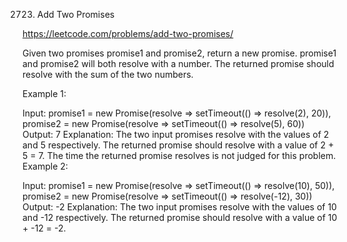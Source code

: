 2723. Add Two Promises

https://leetcode.com/problems/add-two-promises/


Given two promises promise1 and promise2, return a new promise. promise1 and promise2 will both resolve with a number. The returned promise should resolve with the sum of the two numbers.
 

Example 1:

Input: 
promise1 = new Promise(resolve => setTimeout(() => resolve(2), 20)), 
promise2 = new Promise(resolve => setTimeout(() => resolve(5), 60))
Output: 7
Explanation: The two input promises resolve with the values of 2 and 5 respectively. The returned promise should resolve with a value of 2 + 5 = 7. The time the returned promise resolves is not judged for this problem.
Example 2:

Input: 
promise1 = new Promise(resolve => setTimeout(() => resolve(10), 50)), 
promise2 = new Promise(resolve => setTimeout(() => resolve(-12), 30))
Output: -2
Explanation: The two input promises resolve with the values of 10 and -12 respectively. The returned promise should resolve with a value of 10 + -12 = -2.
